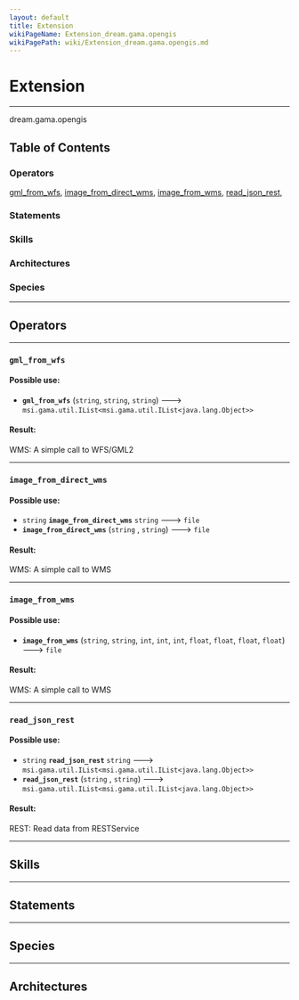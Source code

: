 ```yaml
---
layout: default
title: Extension
wikiPageName: Extension_dream.gama.opengis
wikiPagePath: wiki/Extension_dream.gama.opengis.md
---
```


# Extension

----

 dream.gama.opengis

## Table of Contents
### Operators
[gml_from_wfs](#gml_from_wfs), [image_from_direct_wms](#image_from_direct_wms), [image_from_wms](#image_from_wms), [read_json_rest](#read_json_rest), 

### Statements


### Skills


### Architectures



### Species



----

## Operators
	
    	
----


[//]: # (keyword|operator_gml_from_wfs)
### `gml_from_wfs`

#### Possible use: 
  *  **`gml_from_wfs`** (`string`, `string`, `string`) --->  `msi.gama.util.IList<msi.gama.util.IList<java.lang.Object>>` 

#### Result: 
WMS: A simple call to WFS/GML2
    	
----


[//]: # (keyword|operator_image_from_direct_wms)
### `image_from_direct_wms`

#### Possible use: 
  * `string` **`image_from_direct_wms`** `string` --->  `file`
  *  **`image_from_direct_wms`** (`string` , `string`) --->  `file` 

#### Result: 
WMS: A simple call to WMS
    	
----


[//]: # (keyword|operator_image_from_wms)
### `image_from_wms`

#### Possible use: 
  *  **`image_from_wms`** (`string`, `string`, `int`, `int`, `int`, `float`, `float`, `float`, `float`) --->  `file` 

#### Result: 
WMS: A simple call to WMS
    	
----


[//]: # (keyword|operator_read_json_rest)
### `read_json_rest`

#### Possible use: 
  * `string` **`read_json_rest`** `string` --->  `msi.gama.util.IList<msi.gama.util.IList<java.lang.Object>>`
  *  **`read_json_rest`** (`string` , `string`) --->  `msi.gama.util.IList<msi.gama.util.IList<java.lang.Object>>` 

#### Result: 
REST: Read data from RESTService

----

## Skills
	

----

## Statements
		
	
----

## Species
	
	
----

## Architectures 
	
